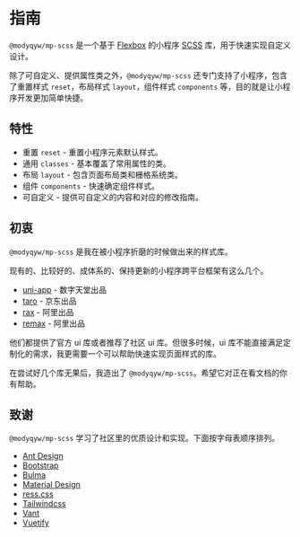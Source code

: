 # 指南

`@modyqyw/mp-scss` 是一个基于 [Flexbox](https://css-tricks.com/snippets/css/a-guide-to-flexbox/) 的小程序 [SCSS](https://sass-lang.com/) 库，用于快速实现自定义设计。

除了可自定义、提供属性类之外，`@modyqyw/mp-scss` 还专门支持了小程序，包含了重置样式 `reset`，布局样式 `layout`，组件样式 `components` 等，目的就是让小程序开发更加简单快捷。

## 特性

- 重置 `reset` - 重置小程序元素默认样式。
- 通用 `classes` - 基本覆盖了常用属性的类。
- 布局 `layout` - 包含页面布局类和栅格系统类。
- 组件 `components` - 快速确定组件样式。
- 可自定义 - 提供可自定义的内容和对应的修改指南。

## 初衷

`@modyqyw/mp-scss` 是我在被小程序折磨的时候做出来的样式库。

现有的、比较好的、成体系的、保持更新的小程序跨平台框架有这么几个。

- [uni-app](https://uniapp.dcloud.io/) - 数字天堂出品
- [taro](https://taro.aotu.io/) - 京东出品
- [rax](https://rax.js.org/) - 阿里出品
- [remax](https://remaxjs.org/) - 阿里出品

他们都提供了官方 ui 库或者推荐了社区 ui 库。但很多时候，ui 库不能直接满足定制化的需求，我更需要一个可以帮助快速实现页面样式的库。

在尝试好几个库无果后，我造出了 `@modyqyw/mp-scss`。希望它对正在看文档的你有帮助。

## 致谢

`@modyqyw/mp-scss` 学习了社区里的优质设计和实现。下面按字母表顺序排列。

- [Ant Design](https://ant.design/)
- [Bootstrap](https://getbootstrap.com/)
- [Bulma](https://bulma.io/)
- [Material Design](https://material.io/)
- [ress.css](https://ress-css.surge.sh/)
- [Tailwindcss](https://tailwindcss.com/)
- [Vant](https://vant-contrib.gitee.io/vant/)
- [Vuetify](https://vuetifyjs.com/)
